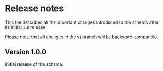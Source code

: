 Release notes
=============

This file describes all the important changes introduced to the schema after
its initial `1.0` release.

Please note, that all changes in the `v1` branch will be backward-compatible.


Version 1.0.0
-------------

Initial release of the schema.
